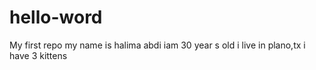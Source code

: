 # hello-word
My first repo
my name is halima abdi
iam 30 year s old 
i live in plano,tx 
i have 3 kittens
